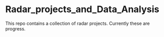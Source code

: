 # Radar_projects_and_Data_Analysis 
 This repo contains a collection of radar projects.
 Currently these are progress.
